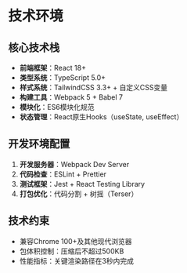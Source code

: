 # 技术环境

## 核心技术栈
- **前端框架**：React 18+
- **类型系统**：TypeScript 5.0+
- **样式系统**：TailwindCSS 3.3+ + 自定义CSS变量
- **构建工具**：Webpack 5 + Babel 7
- **模块化**：ES6模块化规范
- **状态管理**：React原生Hooks（useState, useEffect）

## 开发环境配置
1. **开发服务器**：Webpack Dev Server
2. **代码检查**：ESLint + Prettier
3. **测试框架**：Jest + React Testing Library
4. **打包优化**：代码分割 + 树摇（Terser）

## 技术约束
- 兼容Chrome 100+及其他现代浏览器
- 包体积控制：压缩后不超过500KB
- 性能指标：关键渲染路径在3秒内完成
